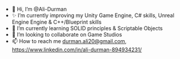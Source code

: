 - 👋 Hi, I’m @Ali-Durman
- ✨ I’m currently improving my Unity Game Engine, C# skills, Unreal Engine Engine & C++/Blueprint skills
- 🌱 I’m currently learning SOLID principles & Scriptable Objects
- 💞️ I’m looking to collaborate on Game Studios
- 📫 How to reach me durman.ali20@gmail.com, https://www.linkedin.com/in/ali-durman-894934231/

<!---
Ali-Durman/Ali-Durman is a ✨ special ✨ repository because its `README.md` (this file) appears on your GitHub profile.
You can click the Preview link to take a look at your changes.
--->
